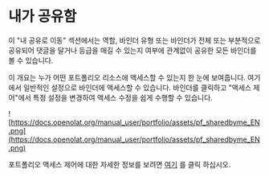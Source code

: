 # 내가 공유함

이 "내 공유로 이동" 섹션에서는 역할, 바인더 유형 또는 바인더가 전체 또는 부분적으로 공유되어 댓글을 달거나 등급을 매길 수 있는지 여부에 관계없이 공유한 모든 바인더를 볼 수 있습니다.

이 개요는 누가 어떤 포트폴리오 리소스에 액세스할 수 있는지 한 눈에 보여줍니다. 여기에서 일반적인 설정으로 바인더에 액세스할 수 있습니다. 바인더를 클릭하고 "액세스 제어"에서 특정 설정을 변경하여 액세스 수정을 쉽게 수행할 수 있습니다.

![https://docs.openolat.org/manual_user/portfolio/assets/pf_sharedbyme_EN.png](https://docs.openolat.org/manual_user/portfolio/assets/pf_sharedbyme_EN.png)

포트폴리오 액세스 제어에 대한 자세한 정보를 보려면 [여기](https://docs.openolat.org/manual_user/portfolio/Portfolio_task_and_assignment_Collecting_and_editing/) 를 클릭 하십시오.